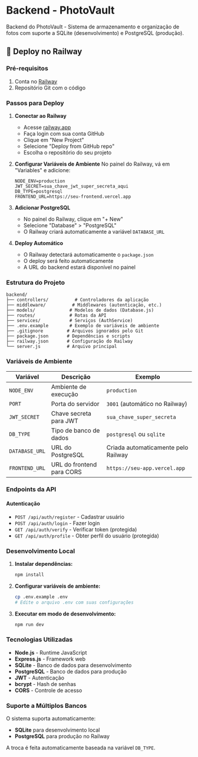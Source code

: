 # Backend - PhotoVault

Backend do PhotoVault - Sistema de armazenamento e organização de fotos com suporte a SQLite (desenvolvimento) e PostgreSQL (produção).

## 🚀 Deploy no Railway

### Pré-requisitos
1. Conta no [Railway](https://railway.app/)
2. Repositório Git com o código

### Passos para Deploy

1. **Conectar ao Railway**
   - Acesse [railway.app](https://railway.app/)
   - Faça login com sua conta GitHub
   - Clique em "New Project"
   - Selecione "Deploy from GitHub repo"
   - Escolha o repositório do seu projeto

2. **Configurar Variáveis de Ambiente**
   No painel do Railway, vá em "Variables" e adicione:
   ```
   NODE_ENV=production
   JWT_SECRET=sua_chave_jwt_super_secreta_aqui
   DB_TYPE=postgresql
   FRONTEND_URL=https://seu-frontend.vercel.app
   ```

3. **Adicionar PostgreSQL**
   - No painel do Railway, clique em "+ New"
   - Selecione "Database" > "PostgreSQL"
   - O Railway criará automaticamente a variável `DATABASE_URL`

4. **Deploy Automático**
   - O Railway detectará automaticamente o `package.json`
   - O deploy será feito automaticamente
   - A URL do backend estará disponível no painel

### Estrutura do Projeto

```
backend/
├── controllers/          # Controladores da aplicação
├── middleware/          # Middlewares (autenticação, etc.)
├── models/             # Modelos de dados (Database.js)
├── routes/             # Rotas da API
├── services/           # Serviços (AuthService)
├── .env.example        # Exemplo de variáveis de ambiente
├── .gitignore         # Arquivos ignorados pelo Git
├── package.json       # Dependências e scripts
├── railway.json       # Configuração do Railway
└── server.js          # Arquivo principal
```

### Variáveis de Ambiente

| Variável | Descrição | Exemplo |
|----------|-----------|----------|
| `NODE_ENV` | Ambiente de execução | `production` |
| `PORT` | Porta do servidor | `3001` (automático no Railway) |
| `JWT_SECRET` | Chave secreta para JWT | `sua_chave_super_secreta` |
| `DB_TYPE` | Tipo de banco de dados | `postgresql` ou `sqlite` |
| `DATABASE_URL` | URL do PostgreSQL | Criada automaticamente pelo Railway |
| `FRONTEND_URL` | URL do frontend para CORS | `https://seu-app.vercel.app` |

### Endpoints da API

#### Autenticação
- `POST /api/auth/register` - Cadastrar usuário
- `POST /api/auth/login` - Fazer login
- `GET /api/auth/verify` - Verificar token (protegida)
- `GET /api/auth/profile` - Obter perfil do usuário (protegida)

### Desenvolvimento Local

1. **Instalar dependências:**
   ```bash
   npm install
   ```

2. **Configurar variáveis de ambiente:**
   ```bash
   cp .env.example .env
   # Edite o arquivo .env com suas configurações
   ```

3. **Executar em modo de desenvolvimento:**
   ```bash
   npm run dev
   ```

### Tecnologias Utilizadas

- **Node.js** - Runtime JavaScript
- **Express.js** - Framework web
- **SQLite** - Banco de dados para desenvolvimento
- **PostgreSQL** - Banco de dados para produção
- **JWT** - Autenticação
- **bcrypt** - Hash de senhas
- **CORS** - Controle de acesso

### Suporte a Múltiplos Bancos

O sistema suporta automaticamente:
- **SQLite** para desenvolvimento local
- **PostgreSQL** para produção no Railway

A troca é feita automaticamente baseada na variável `DB_TYPE`.